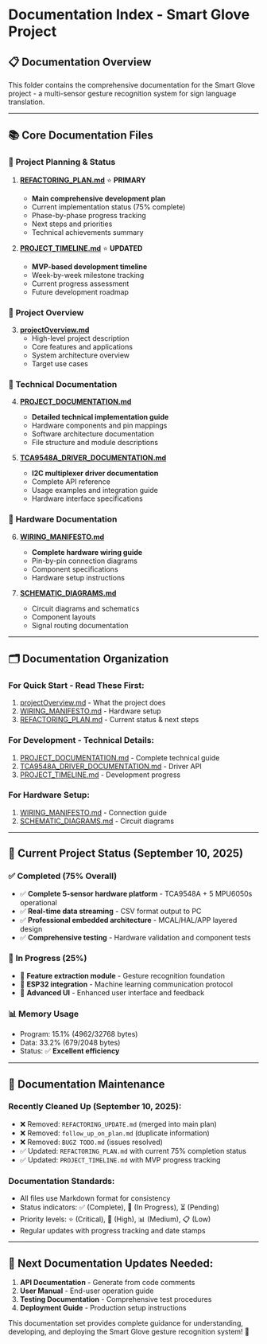 # Documentation Index - Smart Glove Project

## 📋 **Documentation Overview**

This folder contains the comprehensive documentation for the Smart Glove project - a multi-sensor gesture recognition system for sign language translation.

---

## 📚 **Core Documentation Files**

### 🎯 **Project Planning & Status**

1. **[REFACTORING_PLAN.md](./REFACTORING_PLAN.md)** ⭐ **PRIMARY**
   - **Main comprehensive development plan**
   - Current implementation status (75% complete)
   - Phase-by-phase progress tracking
   - Next steps and priorities
   - Technical achievements summary

2. **[PROJECT_TIMELINE.md](./PROJECT_TIMELINE.md)** ⭐ **UPDATED**  
   - **MVP-based development timeline**
   - Week-by-week milestone tracking
   - Current progress assessment
   - Future development roadmap

### 📖 **Project Overview**

3. **[projectOverview.md](./projectOverview.md)**
   - High-level project description
   - Core features and applications
   - System architecture overview
   - Target use cases

### 🔧 **Technical Documentation**

4. **[PROJECT_DOCUMENTATION.md](./PROJECT_DOCUMENTATION.md)**
   - **Detailed technical implementation guide**
   - Hardware components and pin mappings
   - Software architecture documentation
   - File structure and module descriptions

5. **[TCA9548A_DRIVER_DOCUMENTATION.md](./TCA9548A_DRIVER_DOCUMENTATION.md)**
   - **I2C multiplexer driver documentation**
   - Complete API reference
   - Usage examples and integration guide
   - Hardware interface specifications

### 🔌 **Hardware Documentation**

6. **[WIRING_MANIFESTO.md](./WIRING_MANIFESTO.md)**
   - **Complete hardware wiring guide**
   - Pin-by-pin connection diagrams
   - Component specifications
   - Hardware setup instructions

7. **[SCHEMATIC_DIAGRAMS.md](./SCHEMATIC_DIAGRAMS.md)**
   - Circuit diagrams and schematics
   - Component layouts
   - Signal routing documentation

---

## 🗂️ **Documentation Organization**

### **For Quick Start - Read These First:**
1. [projectOverview.md](./projectOverview.md) - What the project does
2. [WIRING_MANIFESTO.md](./WIRING_MANIFESTO.md) - Hardware setup
3. [REFACTORING_PLAN.md](./REFACTORING_PLAN.md) - Current status & next steps

### **For Development - Technical Details:**
1. [PROJECT_DOCUMENTATION.md](./PROJECT_DOCUMENTATION.md) - Complete technical guide
2. [TCA9548A_DRIVER_DOCUMENTATION.md](./TCA9548A_DRIVER_DOCUMENTATION.md) - Driver API
3. [PROJECT_TIMELINE.md](./PROJECT_TIMELINE.md) - Development progress

### **For Hardware Setup:**
1. [WIRING_MANIFESTO.md](./WIRING_MANIFESTO.md) - Connection guide
2. [SCHEMATIC_DIAGRAMS.md](./SCHEMATIC_DIAGRAMS.md) - Circuit diagrams

---

## 🚀 **Current Project Status (September 10, 2025)**

### ✅ **Completed (75% Overall)**
- ✅ **Complete 5-sensor hardware platform** - TCA9548A + 5 MPU6050s operational
- ✅ **Real-time data streaming** - CSV format output to PC
- ✅ **Professional embedded architecture** - MCAL/HAL/APP layered design
- ✅ **Comprehensive testing** - Hardware validation and component tests

### 🔄 **In Progress (25%)**  
- 🎯 **Feature extraction module** - Gesture recognition foundation
- 🎯 **ESP32 integration** - Machine learning communication protocol
- 🎯 **Advanced UI** - Enhanced user interface and feedback

### 📊 **Memory Usage**
- Program: 15.1% (4962/32768 bytes)
- Data: 33.2% (679/2048 bytes)
- Status: ✅ **Excellent efficiency**

---

## 📝 **Documentation Maintenance**

### **Recently Cleaned Up (September 10, 2025):**
- ❌ Removed: `REFACTORING_UPDATE.md` (merged into main plan)
- ❌ Removed: `follow_up_on_plan.md` (duplicate information)
- ❌ Removed: `BUGZ TODO.md` (issues resolved)
- ✅ Updated: `REFACTORING_PLAN.md` with current 75% completion status
- ✅ Updated: `PROJECT_TIMELINE.md` with MVP progress tracking

### **Documentation Standards:**
- All files use Markdown format for consistency
- Status indicators: ✅ (Complete), 🔄 (In Progress), ⏳ (Pending)
- Priority levels: ⭐ (Critical), 🎯 (High), 📊 (Medium), 📋 (Low)
- Regular updates with progress tracking and date stamps

---

## 🎯 **Next Documentation Updates Needed:**

1. **API Documentation** - Generate from code comments
2. **User Manual** - End-user operation guide  
3. **Testing Documentation** - Comprehensive test procedures
4. **Deployment Guide** - Production setup instructions

This documentation set provides complete guidance for understanding, developing, and deploying the Smart Glove gesture recognition system! 🚀
